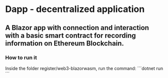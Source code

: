 # Dapp - decentralized application 
## A Blazor app with connection and interaction with a basic smart contract for recording information on Ethereum Blockchain.

### How to run it

Inside the folder register/web3-blazorwasm, run the command:
´´´dotnet run´´´